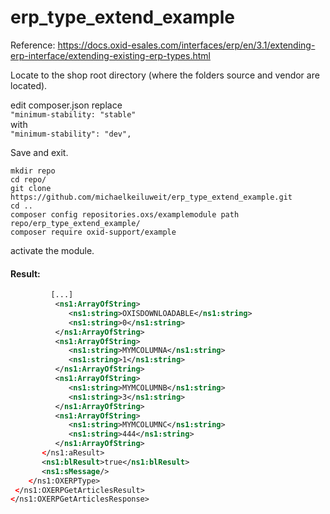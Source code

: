 # erp_type_extend_example

Reference: https://docs.oxid-esales.com/interfaces/erp/en/3.1/extending-erp-interface/extending-existing-erp-types.html


Locate to the shop root directory (where the folders source and vendor are located).

edit composer.json
replace  
`"minimum-stability: "stable"`  
with  
`"minimum-stability": "dev",`  

Save and exit.


```
mkdir repo
cd repo/
git clone https://github.com/michaelkeiluweit/erp_type_extend_example.git
cd ..
composer config repositories.oxs/examplemodule path repo/erp_type_extend_example/
composer require oxid-support/example
```
  
activate the module.  


  
    
     
     
 #### Result:


```xml
         [...]
          <ns1:ArrayOfString>
             <ns1:string>OXISDOWNLOADABLE</ns1:string>
             <ns1:string>0</ns1:string>
          </ns1:ArrayOfString>
          <ns1:ArrayOfString>
             <ns1:string>MYMCOLUMNA</ns1:string>
             <ns1:string>1</ns1:string>
          </ns1:ArrayOfString>
          <ns1:ArrayOfString>
             <ns1:string>MYMCOLUMNB</ns1:string>
             <ns1:string>3</ns1:string>
          </ns1:ArrayOfString>
          <ns1:ArrayOfString>
             <ns1:string>MYMCOLUMNC</ns1:string>
             <ns1:string>444</ns1:string>
          </ns1:ArrayOfString>
       </ns1:aResult>
       <ns1:blResult>true</ns1:blResult>
       <ns1:sMessage/>
    </ns1:OXERPType>
 </ns1:OXERPGetArticlesResult>
</ns1:OXERPGetArticlesResponse>
```
